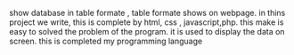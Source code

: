 show database in table formate , table formate shows on webpage.
in thins  project we write, this is complete by html, css , javascript,php.
this make is easy to solved  the problem of the program. 
it is used to display the data on screen.
this is completed my programming language
